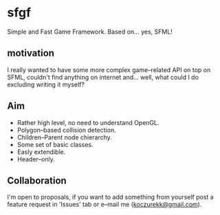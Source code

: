 # sfgf
Simple and Fast Game Framework. Based on… yes, SFML!

## motivation
I really wanted to have some more complex game–related API on top on SFML, couldn't find anything on internet and… well, what could I do excluding writing it myself?

## Aim
- Rather high level, no need to understand OpenGL.
- Polygon–based collision detection.
- Children–Parent node chierarchy.
- Some set of basic classes.
- Easly extendible.
- Header–only.

## Collaboration
I'm open to proposals, if you want to add something from yourself post a feature request in 'Issues' tab or e–mail me (koczurekk@gmail.com).
